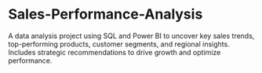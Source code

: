 # Sales-Performance-Analysis
A data analysis project using SQL and Power BI to uncover key sales trends, top-performing products, customer segments, and regional insights. Includes strategic recommendations to drive growth and optimize performance.
